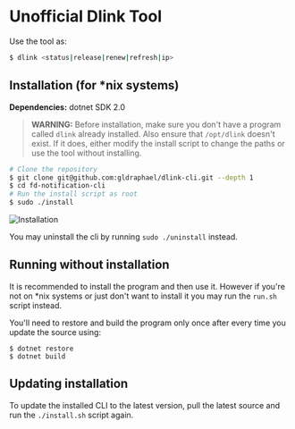 # Unofficial Dlink Tool

Use the tool as:
```bash
$ dlink <status|release|renew|refresh|ip>
```

## Installation (for *nix systems)

**Dependencies:** dotnet SDK 2.0

> **WARNING:** Before installation, make sure you don't have a program called `dlink` already installed. Also ensure that `/opt/dlink` doesn't exist. If it does, either modify the install script to change the paths or use the tool without installing.

```bash
# Clone the repository
$ git clone git@github.com:gldraphael/dlink-cli.git --depth 1
$ cd fd-notification-cli
# Run the install script as root
$ sudo ./install
```

![Installation](dist/installation.png)

You may uninstall the cli by running `sudo ./uninstall` instead.

## Running without installation

It is recommended to install the program and then use it. However if you're not on *nix systems or just don't want to install it you may run the `run.sh` script instead.

You'll need to restore and build the program only once after every time you update the source using:

```
$ dotnet restore
$ dotnet build
```

## Updating installation

To update the installed CLI to the latest version, pull the latest source and run the `./install.sh` script again.
